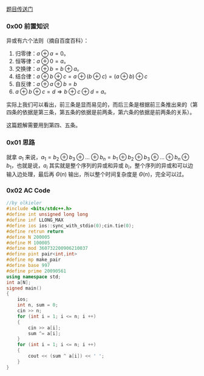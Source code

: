 [题目传送门](https://www.luogu.com.cn/problem/AT_abc171_e)

### 0x00 前置知识

异或有六个法则（摘自百度百科）：

1. 归零律：$a\oplus a=0$。
2. 恒等律：$a\oplus0=a$。
3. 交换律：$a\oplus b=b\oplus a$。
4. 结合律：$a\oplus b\oplus c=a\oplus\left(b\oplus c\right)=\left(a\oplus b\right)\oplus c$
5. 自反律：$a\oplus a\oplus b=b$
6. $a\oplus b\oplus c=d\Rightarrow b\oplus c\oplus d=a$。

实际上我们可以看出，前三条是显而易见的，而后三条是根据前三条推出来的（第四条的依据是第三条，第五条的依据是前两条，第六条的依据是前两条的关系）。

这篇题解需要用到第四、五条。

### 0x01 思路

就拿 $a_1$ 来说，$a_1=b_2\oplus b_3\oplus\dots\oplus b_n=b_1\oplus b_2\oplus b_3\oplus\dots\oplus b_n\oplus b_1$，也就是说，$a_i$ 其实就是整个序列的异或和异或 $b_i$，整个序列的异或和可以边输入边处理，最后再 $\Theta(n)$ 输出，所以整个时间复杂度是 $\Theta(n)$，完全可以过。

### 0x02 AC Code
```cpp
//by olkieler
#include <bits/stdc++.h>
#define int unsigned long long
#define inf LLONG_MAX
#define ios ios::sync_with_stdio(0);cin.tie(0);
#define retrun return
#define N 200005
#define M 100005
#define mod 360732200906210037
#define pint pair<int,int>
#define mp make_pair
#define base 997
#define prime 20090561
using namespace std;
int a[N];
signed main()
{
	ios;
	int n, sum = 0;
	cin >> n;
	for (int i = 1; i <= n; i ++)
	{
		cin >> a[i];
		sum ^= a[i];
	}
	for (int i = 1; i <= n; i ++)
	{
		cout << (sum ^ a[i]) << ' ';
	}
}
```